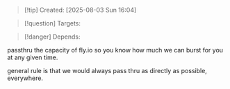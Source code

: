 
>[!tip] Created: [2025-08-03 Sun 16:04]

>[!question] Targets: 

>[!danger] Depends: 

passthru the capacity of fly.io so you know how much we can burst for you at any given time.

general rule is that we would always pass thru as directly as possible, everywhere.